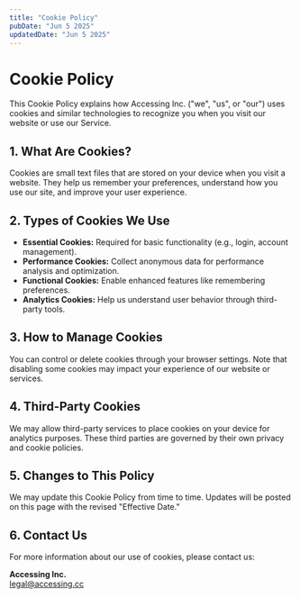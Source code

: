 ```yaml
---
title: "Cookie Policy"
pubDate: "Jun 5 2025"
updatedDate: "Jun 5 2025"
---
```


# Cookie Policy

This Cookie Policy explains how Accessing Inc. ("we", "us", or "our") uses cookies and similar technologies to recognize you when you visit our website or use our Service.

## 1. What Are Cookies?

Cookies are small text files that are stored on your device when you visit a website. They help us remember your preferences, understand how you use our site, and improve your user experience.

## 2. Types of Cookies We Use

- **Essential Cookies:** Required for basic functionality (e.g., login, account management).
- **Performance Cookies:** Collect anonymous data for performance analysis and optimization.
- **Functional Cookies:** Enable enhanced features like remembering preferences.
- **Analytics Cookies:** Help us understand user behavior through third-party tools.

## 3. How to Manage Cookies

You can control or delete cookies through your browser settings. Note that disabling some cookies may impact your experience of our website or services.

## 4. Third-Party Cookies

We may allow third-party services to place cookies on your device for analytics purposes. These third parties are governed by their own privacy and cookie policies.

## 5. Changes to This Policy

We may update this Cookie Policy from time to time. Updates will be posted on this page with the revised "Effective Date."

## 6. Contact Us

For more information about our use of cookies, please contact us:

**Accessing Inc.**  
[legal@accessing.cc](mailto:legal@accessing.cc)
